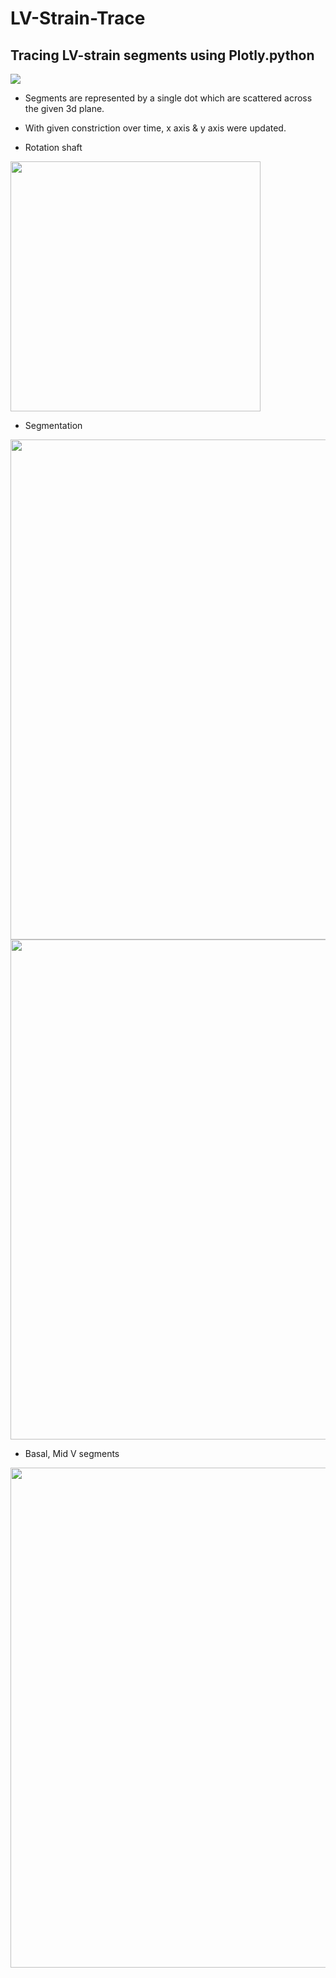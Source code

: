 # LV-Strain-Trace

## Tracing LV-strain segments using Plotly.python
<img src = "https://user-images.githubusercontent.com/34840140/107198395-6202de00-6a38-11eb-9fb8-0bc6b531b3ab.gif">

* Segments are represented by a single dot which are scattered across the given 3d plane.
* With given constriction over time, x axis & y axis were updated.


* Rotation shaft

<img width = 400 src = "https://user-images.githubusercontent.com/34840140/106433379-7af91580-64b3-11eb-847a-f4100566eb77.PNG">

* Segmentation

<img width = 800 src = "https://user-images.githubusercontent.com/34840140/106433411-85b3aa80-64b3-11eb-8467-140b895e6f43.PNG">

<img width = 800 src = "https://user-images.githubusercontent.com/34840140/106433415-88160480-64b3-11eb-8dc7-1b8a3215e6b1.PNG">


* Basal, Mid V segments
<img width = 800 src = "https://user-images.githubusercontent.com/34840140/106433401-83515080-64b3-11eb-85c7-414acf0c0bfd.PNG">
